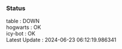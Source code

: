 ### Status


table : DOWN  
hogwarts : OK  
icy-bot : OK  
Latest Update : 2024-06-23 06:12:19.986341
